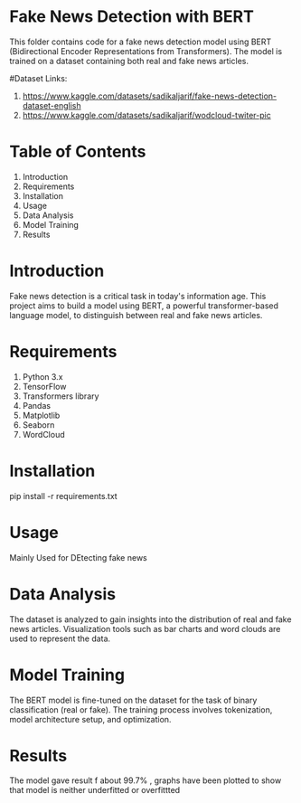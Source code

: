 # Fake News Detection with BERT
This folder contains code for a fake news detection model using BERT (Bidirectional Encoder Representations from Transformers). The model is trained on a dataset containing both real and fake news articles.

#Dataset Links:
1. https://www.kaggle.com/datasets/sadikaljarif/fake-news-detection-dataset-english
2. https://www.kaggle.com/datasets/sadikaljarif/wodcloud-twiter-pic

# Table of Contents
1. Introduction
2. Requirements
3. Installation
4. Usage
5. Data Analysis
6. Model Training
7. Results

# Introduction
Fake news detection is a critical task in today's information age. This project aims to build a model using BERT, a powerful transformer-based language model, to distinguish between real and fake news articles.

# Requirements
1. Python 3.x
2. TensorFlow
3. Transformers library
4. Pandas
5. Matplotlib
6. Seaborn
7. WordCloud

# Installation
pip install -r requirements.txt

# Usage
Mainly Used for DEtecting fake news

# Data Analysis
The dataset is analyzed to gain insights into the distribution of real and fake news articles. Visualization tools such as bar charts and word clouds are used to represent the data.

# Model Training
The BERT model is fine-tuned on the dataset for the task of binary classification (real or fake). The training process involves tokenization, model architecture setup, and optimization.

# Results
The model gave result f about 99.7% , graphs have been plotted to show that model is neither underfitted or overfittted


